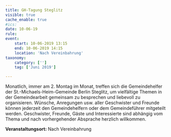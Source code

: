 ```yaml
---
title: GH-Tagung Steglitz
visible: true
cache_enable: true
#ics: 
date: 10-06-19
rule: 
event:
	start: 10-06-2019 13:15
	end: 10-06-2019 14:15
	location: 'Nach Vereinbahrung'
taxonomy:
	category: ['']
	tag: ['Juni 2019']

---
```

Monatlich, immer am 2. Montag im Monat, treffen sich die Gemeindehelfer der St.-Michaels-Heim-Gemeinde Berlin Steglitz, um vielfältige Themen in der Gemeindearbeit gemeinsam zu besprechen und liebevoll zu organisieren. Wünsche, Anregungen usw. aller Geschwister und Freunde können jederzeit den Gemeindehelfern oder dem Gemeindeführer mitgeteilt werden. Geschwister, Freunde, Gäste und Interessierte sind abhängig vom Thema und nach vorhergehender Absprache herzlich willkommen.


**Veranstaltungsort:** Nach Vereinbahrung

